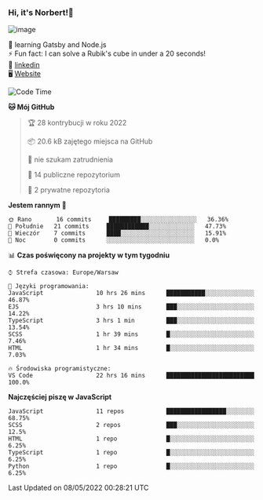 ### Hi, it's Norbert!👋

![image](https://i.imgur.com/y3Fbv48.png)


🧠 learning Gatsby and Node.js <br>
⚡ Fun fact: I can solve a Rubik's cube in under a 20 seconds! <br>
👔 [linkedin](https://www.linkedin.com/in/norbert-%C5%82uszkiewicz-75b0891b3/) <br>
🖥 [Website](https://norbertluszkiewicz.pl/)<br>


<!--START_SECTION:waka-->
![Code Time](http://img.shields.io/badge/Code%20Time-0-blue)

**🐱 Mój GitHub** 

> 🏆 28 kontrybucji w roku 2022
 > 
> 📦 20.6 kB zajętego miejsca na GitHub 
 > 
> 🚫 nie szukam zatrudnienia
 > 
> 📜 14 publiczne repozytorium 
 > 
> 🔑 2 prywatne repozytoria  
 > 
**Jestem rannym 🐤** 

```text
🌞 Rano       16 commits     █████████░░░░░░░░░░░░░░░░   36.36% 
🌆 Południe   21 commits     ████████████░░░░░░░░░░░░░   47.73% 
🌃 Wieczór    7 commits      ████░░░░░░░░░░░░░░░░░░░░░   15.91% 
🌙 Noc        0 commits      ░░░░░░░░░░░░░░░░░░░░░░░░░   0.0%

```


📊 **Czas poświęcony na projekty w tym tygodniu** 

```text
⌚︎ Strefa czasowa: Europe/Warsaw

💬 Języki programowania: 
JavaScript               10 hrs 26 mins      ███████████░░░░░░░░░░░░░░   46.87% 
EJS                      3 hrs 10 mins       ███░░░░░░░░░░░░░░░░░░░░░░   14.22% 
TypeScript               3 hrs 1 min         ███░░░░░░░░░░░░░░░░░░░░░░   13.54% 
SCSS                     1 hr 39 mins        █░░░░░░░░░░░░░░░░░░░░░░░░   7.46% 
HTML                     1 hr 34 mins        █░░░░░░░░░░░░░░░░░░░░░░░░   7.03%

🔥 Środowiska programistyczne: 
VS Code                  22 hrs 16 mins      █████████████████████████   100.0%

```

**Najczęściej piszę w JavaScript** 

```text
JavaScript               11 repos            █████████████████░░░░░░░░   68.75% 
SCSS                     2 repos             ███░░░░░░░░░░░░░░░░░░░░░░   12.5% 
HTML                     1 repo              █░░░░░░░░░░░░░░░░░░░░░░░░   6.25% 
TypeScript               1 repo              █░░░░░░░░░░░░░░░░░░░░░░░░   6.25% 
Python                   1 repo              █░░░░░░░░░░░░░░░░░░░░░░░░   6.25%

```



 Last Updated on 08/05/2022 00:28:21 UTC
<!--END_SECTION:waka-->

